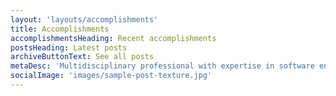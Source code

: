 ```yaml
---
layout: 'layouts/accomplishments'
title: Accomplishments
accomplishmentsHeading: Recent accomplishments
postsHeading: Latest posts
archiveButtonText: See all posts
metaDesc: 'Multidisciplinary professional with expertise in software engineering, leadership, and education.'
socialImage: 'images/sample-post-texture.jpg'
---
```

